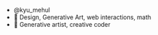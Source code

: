 - @kyu_mehul
- 👀 Design, Generative Art, web interactions, math
- 🌱 Generative artist, creative coder

<!---
mehulmehul1/mehulmehul1 is a ✨ special ✨ repository because its `README.md` (this file) appears on your GitHub profile.
You can click the Preview link to take a look at your changes.
--->
